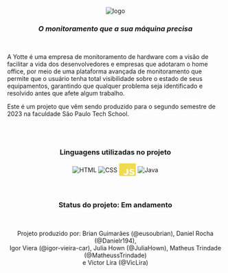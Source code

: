 <div align="center">
<img align="center" alt="logo" height="auto" width="450" src="https://i.imgur.com/CbAivD5.png">
</div>

<h3 align="center"><i>O monitoramento que a sua máquina precisa</i></h3>
<br>
<p>A Yotte é uma empresa de monitoramento de hardware com a visão de facilitar a vida dos desenvolvedores e empresas que adotaram o home office, por meio de uma plataforma avançada de monitoramento que permite que o usuário tenha total visibilidade sobre o estado de seus equipamentos, garantindo que qualquer problema seja identificado e resolvido antes que afete algum trabalho.</p>
<p>Este é um projeto que vêm sendo produzido para o segundo semestre de 2023 na faculdade São Paulo Tech School.</p>

<br>
<br>
<div align="center">
  <h3> Linguagens utilizadas no projeto </h3>
  <img align="center" alt="HTML" alt="HTML" height="30" width="40" src="https://cdn.jsdelivr.net/gh/devicons/devicon/icons/html5/html5-original.svg">
  <img align="center" alt="CSS" alt="CSS" height="30" width="40" src="https://cdn.jsdelivr.net/gh/devicons/devicon/icons/c/c-original.svg">
  <img align="center" alt="JavaScript" height="30" width="40" src="https://raw.githubusercontent.com/devicons/devicon/master/icons/javascript/javascript-plain.svg">
  <img align="center" alt="Java" height="30" width="40" src="https://cdn.jsdelivr.net/gh/devicons/devicon/icons/java/java-original.svg">
</div>

<br>
<br>

 <h3 align="center"> Status do projeto: <b> Em andamento </b> </h3>
 <br>
<div align="center">
<p>Projeto produzido por: Brian Guimarães (@eusoubrian), Daniel Rocha (@Danielr194),<br> Igor Viera (@igor-vieira-car), Julia Hown (@JuliaHown), Matheus Trindade (@MatheussTrindade)<br> e Victor Lira (@VicLira)</p>
</div>
